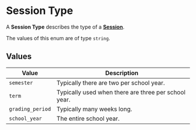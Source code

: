 # Session Type
A **Session Type** describes the type of a
**[Session](../session)**.

The values of this enum are of type `string`.

## Values
| Value | Description |
| ----- | ----------- |
| `semester` | Typically there are two per school year. |
| `term` | Typically used when there are three per school year. |
| `grading_period` | Typically many weeks long. |
| `school_year` | The entire school year. |

